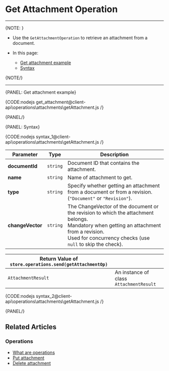 # Get Attachment Operation
---

{NOTE: }

* Use the `GetAttachmentOperation` to retrieve an attachment from a document. 

* In this page:  

  * [Get attachment example](../../../client-api/operations/attachments/get-attachment#get-attachment-example)  
  * [Syntax](../../../client-api/operations/attachments/get-attachment#syntax)
   
{NOTE/}

---

{PANEL: Get attachment example}

{CODE:nodejs get_attachment@client-api\operations\attachments\getAttachment.js /}

{PANEL/}

{PANEL: Syntax}

{CODE:nodejs syntax_1@client-api\operations\attachments\getAttachment.js /}

| Parameter        | Type     | Description                                                                                                                                                                                               |
|------------------|----------|-----------------------------------------------------------------------------------------------------------------------------------------------------------------------------------------------------------|
| __documentId__   | `string` | Document ID that contains the attachment.                                                                                                                                                                 |
| __name__         | `string` | Name of attachment to get.                                                                                                                                                                                |
| __type__         | `string` | Specify whether getting an attachment from a document or from a revision.<br>(`"Document"` or `"Revision"`).                                                                                              |
| __changeVector__ | `string` | The ChangeVector of the document or the revision to which the attachment belongs.<br>Mandatory when getting an attachment from a revision.<br>Used for concurrency checks (use `null` to skip the check). |

| Return Value of `store.operations.send(getAttachmentOp)`  |                                         |
|-----------------------------------------------------------|-----------------------------------------|
| `AttachmentResult`                                        | An instance of class `AttachmentResult` |

{CODE:nodejs syntax_2@client-api\operations\attachments\getAttachment.js /}

{PANEL/}

## Related Articles

### Operations

- [What are operations](../../../client-api/operations/what-are-operations)
- [Put attachment](../../../client-api/operations/attachments/put-attachment) 
- [Delete attachment](../../../client-api/operations/attachments/delete-attachment)
